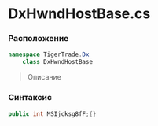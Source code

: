 
# DxHwndHostBase.cs
### Расположение
```csharp
namespace TigerTrade.Dx  
    class DxHwndHostBase
```

> Описание

### Синтаксис
```csharp
public int MSIjcksg8fF;{}
```
